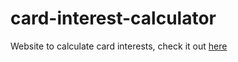 # card-interest-calculator
Website to calculate card interests, check it out [here](https://card-interest-calculator.vercel.app/)
